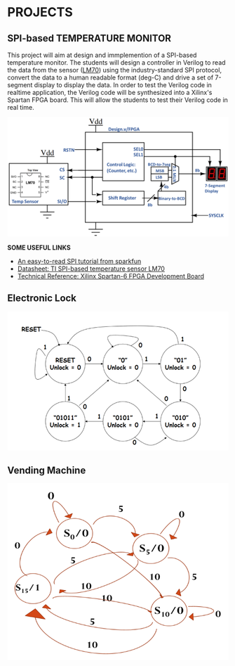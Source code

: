 # PROJECTS

## SPI-based TEMPERATURE MONITOR

This project will aim at design and immplemention of a SPI-based temperature monitor. The students will design a controller in Verilog to read the data from the sensor ([LM70][datasheetLM70]) using the industry-standard SPI protocol, convert the data to a human readable format (deg-C) and drive a set of 7-segment display to display the data. In order to test the Verilog code in realtime application, the Verilog code will be synthesized into a Xilinx's Spartan FPGA board. This will allow the students to test their Verilog code in real time.

![Temperature Monitor Block Diagram](docs/tempMonitor-blockDiag-v1-0322.png)

**SOME USEFUL LINKS**

- [An easy-to-read SPI tutorial from sparkfun](https://learn.sparkfun.com/tutorials/serial-peripheral-interface-spi)
- [Datasheet: TI SPI-based temperature sensor LM70][datasheetLM70]
- [Technical Reference: Xilinx Spartan-6 FPGA Development Board][TechRefSpartan6]


## Electronic Lock



![Electronic Lock State Diagram](docs/electronic-lock-state-diagram.png)



## Vending Machine



![Vending Machine State Diagram](docs/vending-machine-state-diagram.jpg)










[datasheetLM70]:	https://www.dropbox.com/s/ot6h1511lpuxlmx/datasheet-LM70-TI-tempSensor.pdf	
[TechRefSpartan6]:	https://www.dropbox.com/s/s53w0m665e083ni/AHMY_SP6LX9_LT_Spartan6-TechRef.pdf
